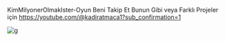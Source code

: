 KimMilyonerOlmakIster-Oyun
Beni Takip Et Bunun Gibi veya Farklı Projeler için
https://youtube.com/@kadiratmaca1?sub_confirmation=1

![g](https://github.com/Kadir-Atmaca/KimMilyonerOlmakIster-Oyun/assets/152689373/f82d6b35-f388-47ec-807d-42723d4a8337)




